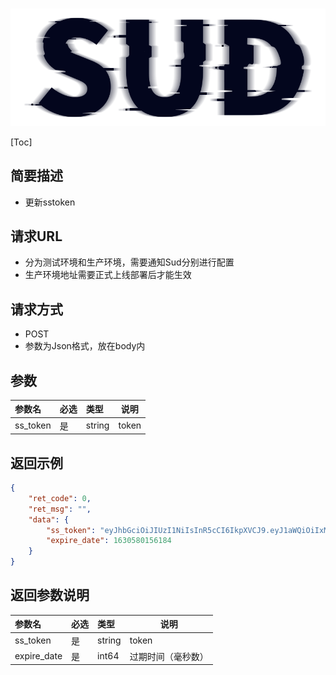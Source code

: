 #

![SUD](../../Resource/logo.png)

[Toc]

## 简要描述

- 更新sstoken

## 请求URL

- 分为测试环境和生产环境，需要通知Sud分别进行配置
- 生产环境地址需要正式上线部署后才能生效

## 请求方式

- POST
- 参数为Json格式，放在body内

## 参数

|参数名|必选|类型|说明|
|:----|:---|:-----|-----|
|ss_token|是|string|token|

## 返回示例

```json
{
    "ret_code": 0,
    "ret_msg": "",
    "data": {
        "ss_token": "eyJhbGciOiJIUzI1NiIsInR5cCI6IkpXVCJ9.eyJ1aWQiOiIxMzgwMTAwMTc3MTUwMzQ1MjY2IiwiZXhwIjoxNjMwNTgwMTU2LCJhcHBfaWQiOiJhcHBJRCJ9.A9VAOC2ltCn_6pVn3jA8zHBos6QQs0_1_RnxsuK9M44",
        "expire_date": 1630580156184
    }
}
```

## 返回参数说明
|参数名|必选|类型|说明|
|:----|:---|:-----|-----|
|ss_token|是|string|token|
|expire_date|是|int64|过期时间（毫秒数）|